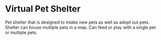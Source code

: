 # Virtual Pet Shelter

Pet shelter that is designed to intake new pets as well as adopt out pets.
Shelter can house multiple pets in a map.
Can feed or play with a single pet or multiple pets.